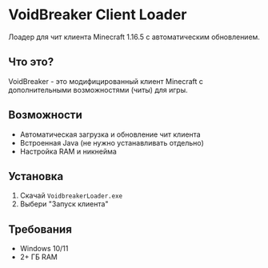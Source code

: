 # VoidBreaker Client Loader

Лоадер для чит клиента Minecraft 1.16.5 с автоматическим обновлением.

## Что это?

VoidBreaker - это модифицированный клиент Minecraft с дополнительными возможностями (читы) для игры.

## Возможности

- Автоматическая загрузка и обновление чит клиента
- Встроенная Java (не нужно устанавливать отдельно)
- Настройка RAM и никнейма

## Установка

1. Скачай `VoidbreakerLoader.exe`
3. Выбери "Запуск клиента"

## Требования

- Windows 10/11
- 2+ ГБ RAM
